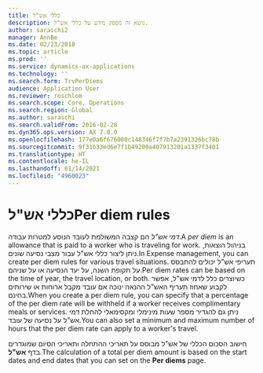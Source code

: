 ```yaml
---
title: כללי אש"ל
description: נושא זה מספק מידע על כללי אש"ל.
author: saraschi2
manager: AnnBe
ms.date: 02/23/2018
ms.topic: article
ms.prod: ''
ms.service: dynamics-ax-applications
ms.technology: ''
ms.search.form: TrvPerDiems
audience: Application User
ms.reviewer: roschlom
ms.search.scope: Core, Operations
ms.search.region: Global
ms.author: saraschi
ms.search.validFrom: 2016-02-28
ms.dyn365.ops.version: AX 7.0.0
ms.openlocfilehash: 177e0a6f676000c148346f7f7b7a2391326bc78b
ms.sourcegitcommit: 9f31b33ed6e7f1b49200a407913201a1337f3401
ms.translationtype: HT
ms.contentlocale: he-IL
ms.lasthandoff: 01/14/2021
ms.locfileid: "4960023"
---
```

# <a name="per-diem-rules"></a><span data-ttu-id="680db-103">כללי אש"ל</span><span class="sxs-lookup"><span data-stu-id="680db-103">Per diem rules</span></span>

<span data-ttu-id="680db-104">*דמי אש"ל* הם קצבה המשולמת לעובד הנוסע למטרות עבודה.</span><span class="sxs-lookup"><span data-stu-id="680db-104">A *per diem* is an allowance that is paid to a worker who is traveling for work.</span></span> <span data-ttu-id="680db-105">בניהול הוצאות, ניתן ליצור כללי אש"ל עבור מצבי נסיעה שונים.</span><span class="sxs-lookup"><span data-stu-id="680db-105">In Expense management, you can create per diem rules for various travel situations.</span></span> <span data-ttu-id="680db-106">תעריפי אש"ל יכולים להתבסס על תקופת השנה, על יעד הנסיעה או על שניהם.</span><span class="sxs-lookup"><span data-stu-id="680db-106">Per diem rates can be based on the time of year, the travel location, or both.</span></span> <span data-ttu-id="680db-107">כשיוצרים כלל לדמי אש"ל, אפשר לקבוע שאחוז תעריף האש"ל ההנאה ינוכה אם עובד מקבל ארוחות או שירותים בחינם.</span><span class="sxs-lookup"><span data-stu-id="680db-107">When you create a per diem rule, you can specify that a percentage of the per diem rate will be withheld if a worker receives complimentary meals or services.</span></span> <span data-ttu-id="680db-108">ניתן גם להגדיר מספר שעות מינימלי ומקסימאלי להחלת דמי אש"ל על נסיעה של עובד.</span><span class="sxs-lookup"><span data-stu-id="680db-108">You can also set a minimum and maximum number of hours that the per diem rate can apply to a worker's travel.</span></span>

<span data-ttu-id="680db-109">חישוב הסכום הכללי של אש"ל מבוסס על תאריכי ההתחלה ותאריכי הסיום שמוגדרים בדף **אש"ל**.</span><span class="sxs-lookup"><span data-stu-id="680db-109">The calculation of a total per diem amount is based on the start dates and end dates that you can set on the **Per diems** page.</span></span>
